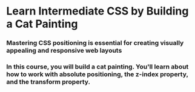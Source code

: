 # Learn Intermediate CSS by Building a Cat Painting

### Mastering CSS positioning is essential for creating visually appealing and responsive web layouts

### In this course, you will build a cat painting. You'll learn about how to work with absolute positioning, the z-index property, and the transform property.
